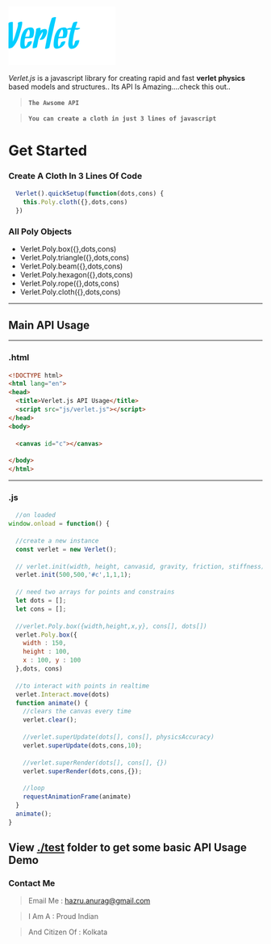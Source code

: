 <!-- # Verlet.js -->

![Verlet.js Logo](./src/images/logo.png)

*Verlet.js* is a javascript library for creating rapid and fast **verlet physics** based models and structures.. Its API Is Amazing....check this out..

> **``The Awsome API``**

> **``You can create a cloth in just 3 lines of javascript``**

# Get Started

### Create A Cloth In 3 Lines Of Code
```javascript
  Verlet().quickSetup(function(dots,cons) {
    this.Poly.cloth({},dots,cons)
  })
```

### All Poly Objects
* Verlet.Poly.box({},dots,cons)
* Verlet.Poly.triangle({},dots,cons)
* Verlet.Poly.beam({},dots,cons)
* Verlet.Poly.hexagon({},dots,cons)
* Verlet.Poly.rope({},dots,cons)
* Verlet.Poly.cloth({},dots,cons)

<hr>

## Main API Usage

<hr>

### .html

```html 
<!DOCTYPE html>
<html lang="en">
<head>
  <title>Verlet.js API Usage</title>
  <script src="js/verlet.js"></script>
</head>
<body>
  
  <canvas id="c"></canvas>

</body>
</html>
```
<hr>

### .js
```javascript
  //on loaded
window.onload = function() {

  //create a new instance
  const verlet = new Verlet();

  // verlet.init(width, height, canvasid, gravity, friction, stiffness)
  verlet.init(500,500,'#c',1,1,1);

  // need two arrays for points and constrains
  let dots = [];
  let cons = [];

  //verlet.Poly.box({width,height,x,y}, cons[], dots[])
  verlet.Poly.box({
    width : 150, 
    height : 100,
    x : 100, y : 100
  },dots, cons)

  //to interact with points in realtime
  verlet.Interact.move(dots)
  function animate() {
    //clears the canvas every time
    verlet.clear();
    
    //verlet.superUpdate(dots[], cons[], physicsAccuracy)
    verlet.superUpdate(dots,cons,10);

    //verlet.superRender(dots[], cons[], {})
    verlet.superRender(dots,cons,{});

    //loop
    requestAnimationFrame(animate)
  }
  animate();
}
```


## View [./test](./test) folder to get some basic API Usage Demo  


### Contact Me
>Email Me : hazru.anurag@gmail.com

>I Am A : Proud Indian

>And Citizen Of : Kolkata

